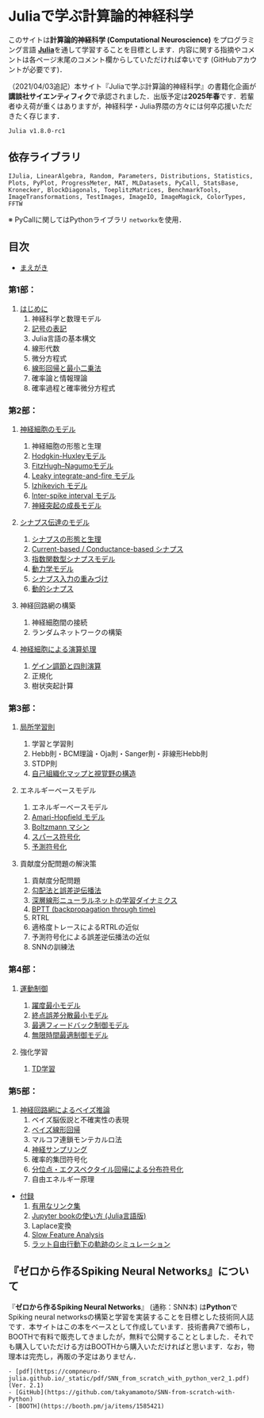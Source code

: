 # Juliaで学ぶ計算論的神経科学

このサイトは**計算論的神経科学 (Computational Neuroscience)** をプログラミング言語 [**Julia**](https://julialang.org/)を通して学習することを目標とします．内容に関する指摘やコメントは各ページ末尾のコメント欄からしていただければ幸いです (GitHubアカウントが必要です)．

（2021/04/03追記）本サイト『Juliaで学ぶ計算論的神経科学』の書籍化企画が**講談社サイエンティフィク**で承認されました．出版予定は**2025年春**です．若輩者ゆえ荷が重くはありますが，神経科学・Julia界隈の方々には何卒応援いただきたく存じます．

```{admonition} 記事で使用しているJuliaのバージョン
Julia v1.8.0-rc1
```

## 依存ライブラリ
`IJulia, LinearAlgebra, Random, Parameters, Distributions, Statistics, Plots, PyPlot, ProgressMeter, MAT, MLDatasets, PyCall, StatsBase, Kronecker, BlockDiagonals, ToeplitzMatrices, BenchmarkTools, ImageTransformations, TestImages, ImageIO, ImageMagick, ColorTypes, FFTW`

※ PyCallに関してはPythonライブラリ `networkx`を使用．

## 目次
- [まえがき](https://compneuro-julia.github.io/intro.html)

### 第1部：
1. [はじめに](https://compneuro-julia.github.io/introduction/intro.html)
    1. 神経科学と数理モデル
	1. [記号の表記](https://compneuro-julia.github.io/introduction/notation.html)
    1. Julia言語の基本構文
    1. 線形代数
    1. 微分方程式
    1. [線形回帰と最小二乗法](https://compneuro-julia.github.io/appendix/linear-regression.html)
    1. 確率論と情報理論
    1. 確率過程と確率微分方程式

### 第2部：
1. [神経細胞のモデル](https://compneuro-julia.github.io/neuron-model/intro.html)
    1. 神経細胞の形態と生理
	1. [Hodgkin-Huxleyモデル](https://compneuro-julia.github.io/neuron-model/hodgkin-huxley.html)
	1. [FitzHugh–Nagumoモデル](https://compneuro-julia.github.io/neuron-model/fhn.html)
	1. [Leaky integrate-and-fire モデル](https://compneuro-julia.github.io/neuron-model/lif.html)
	1. [Izhikevich モデル](https://compneuro-julia.github.io/neuron-model/izhikevich.html)
	1. [Inter-spike interval モデル](https://compneuro-julia.github.io/neuron-model/isi.html)
    1. [神経突起の成長モデル](https://compneuro-julia.github.io/neural-development/neurite-growth-model.html)
 
2. [シナプス伝達のモデル](https://compneuro-julia.github.io/synapse-model/intro.html)
	1. [シナプスの形態と生理](https://compneuro-julia.github.io/synapse-model/synapse-physiol.html)
	1. [Current-based / Conductance-based シナプス](https://compneuro-julia.github.io/synapse-model/current-conductance-synapse.html)
	1. [指数関数型シナプスモデル](https://compneuro-julia.github.io/synapse-model/expo-synapse.html)
	1. [動力学モデル](https://compneuro-julia.github.io/synapse-model/kinetic-synapse.html)
	1. [シナプス入力の重みづけ](https://compneuro-julia.github.io/synapse-model/synaptic-weighted.html)
	1. [動的シナプス](https://compneuro-julia.github.io/synapse-model/dynamical-synapses.html)

3. 神経回路網の構築
    1. 神経細胞間の接続
    1. ランダムネットワークの構築

4. [神経細胞による演算処理](https://compneuro-julia.github.io/neuronal-computation/intro.html)
	1. [ゲイン調節と四則演算](https://compneuro-julia.github.io/neuronal-computation/neuronal-arithmetic.html)
    1. 正規化
    1. 樹状突起計算

### 第3部：
1. [局所学習則](https://compneuro-julia.github.io/learning-rule/intro.html)
    1. 学習と学習則
    2. Hebb則・BCM理論・Oja則・Sanger則・非線形Hebb則
    3. STDP則
    4. [自己組織化マップと視覚野の構造](https://compneuro-julia.github.io/neural-development/self-organizing-map.html)

2. エネルギーベースモデル
	1. エネルギーベースモデル
	1. [Amari-Hopfield モデル](https://compneuro-julia.github.io/associative-memory-model/amari-hopfield-model.html) 
    1. [Boltzmann マシン](https://compneuro-julia.github.io/associative-memory-model/boltzmann-machine.html) 
    1. [スパース符号化](https://compneuro-julia.github.io/bayesian-brain/sparse-coding.html)
    1. [予測符号化](https://compneuro-julia.github.io/bayesian-brain/predictive-coding.html)
   
3. 貢献度分配問題の解決策
    1. 貢献度分配問題
	1. [勾配法と誤差逆伝播法](https://compneuro-julia.github.io/learning-rule/backpropagation-zipser-andersen.html)
    1. [深層線形ニューラルネットの学習ダイナミクス](https://compneuro-julia.github.io/learning-rule/linear-network-learning-dynamics.html)
	1. [BPTT (backpropagation through time)](https://compneuro-julia.github.io/learning-rule/bptt.html)
    1. RTRL
    1. 適格度トレースによるRTRLの近似
    1. 予測符号化による誤差逆伝播法の近似
    1. SNNの訓練法
    
### 第4部：
1. [運動制御](https://compneuro-julia.github.io/motor-learning/intro.html)
    1. [躍度最小モデル](https://compneuro-julia.github.io/motor-learning/minimum-jerk.html)
    1. [終点誤差分散最小モデル](https://compneuro-julia.github.io/motor-learning/minimum-variance.html)
    2. [最適フィードバック制御モデル](https://compneuro-julia.github.io/motor-learning/optimal-feedback-control.html)
    3. [無限時間最適制御モデル](https://compneuro-julia.github.io/motor-learning/infinite-horizon-ofc.html)

2. 強化学習
    1. [TD学習](https://compneuro-julia.github.io/reinforcement-learning/td-learning.html)

### 第5部：
1. [神経回路網によるベイズ推論](https://compneuro-julia.github.io/bayesian-brain/intro.html)
    1. ベイズ脳仮説と不確実性の表現
    2. [ベイズ線形回帰](https://compneuro-julia.github.io/appendix/bayesian-linear-regression.html)
    3. マルコフ連鎖モンテカルロ法
    4. [神経サンプリング](https://compneuro-julia.github.io/bayesian-brain/gaussian-scale-mixture.html)
    5. 確率的集団符号化
    6. [分位点・エクスペクタイル回帰による分布符号化](https://compneuro-julia.github.io/appendix/quantile-expectile-regression.html)
    7. 自由エネルギー原理

- [付録](https://compneuro-julia.github.io/appendix/intro.html)
	1. [有用なリンク集](https://compneuro-julia.github.io/appendix/useful-links.html)
	2. [Jupyter bookの使い方 (Julia言語版)](https://compneuro-julia.github.io/appendix/usage-jupyter-book.html)
	3. Laplace変換
    1. [Slow Feature Analysis](https://compneuro-julia.github.io/information-theory/slow-feature-analysis.html)
	4. [ラット自由行動下の軌跡のシミュレーション](https://compneuro-julia.github.io/appendix/rat-trajectory.html)

## 『ゼロから作るSpiking Neural Networks』について
『**ゼロから作るSpiking Neural Networks**』 (通称：SNN本) は**Python**でSpiking neural networksの構築と学習を実装することを目標とした技術同人誌です．本サイトはこの本をベースとして作成しています．技術書典7で頒布し，BOOTHで有料で販売してきましたが，無料で公開することとしました．それでも購入していただける方はBOOTHから購入いただければと思います．なお，物理本は完売し，再販の予定はありません．

```{admonition} 『ゼロから作るSpiking Neural Networks』Links
- [pdf](https://compneuro-julia.github.io/_static/pdf/SNN_from_scratch_with_python_ver2_1.pdf) (Ver. 2.1)
- [GitHub](https://github.com/takyamamoto/SNN-from-scratch-with-Python)
- [BOOTH](https://booth.pm/ja/items/1585421)
```



